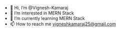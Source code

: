 - 👋 Hi, I’m @Vignesh-Kamaraj
- 👀 I’m interested in MERN Stack
- 🌱 I’m currently learning MERN Stack
- 📫 How to reach me vigneshkamaraj25@gmail.com

<!---
Vignesh-Kamaraj/Vignesh-Kamaraj is a ✨ special ✨ repository because its `README.md` (this file) appears on your GitHub profile.
You can click the Preview link to take a look at your changes.
--->

